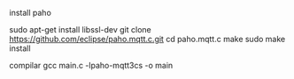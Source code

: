 install paho

sudo apt-get install libssl-dev
git clone https://github.com/eclipse/paho.mqtt.c.git
cd paho.mqtt.c
make
sudo make install

compilar
gcc main.c -lpaho-mqtt3cs -o main